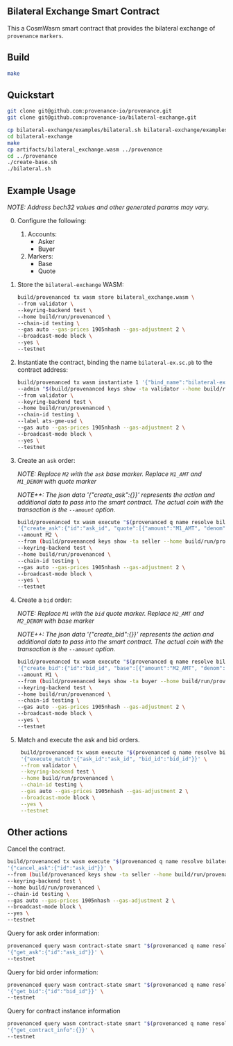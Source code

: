 ## Bilateral Exchange Smart Contract

This a CosmWasm smart contract that provides the bilateral exchange of `provenance` `markers`.

## Build

```bash
make
```

## Quickstart

```bash
git clone git@github.com:provenance-io/provenance.git
git clone git@github.com:provenance-io/bilateral-exchange.git

cp bilateral-exchange/examples/bilateral.sh bilateral-exchange/examples/create-base.sh provenance
cd bilateral-exchange
make
cp artifacts/bilateral_exchange.wasm ../provenance
cd ../provenance
./create-base.sh
./bilateral.sh
```

## Example Usage

_NOTE: Address bech32 values and other generated params may vary._

0. Configure the following:
    1. Accounts:
        - Asker
        - Buyer
    2. Markers:
        - Base
        - Quote

1. Store the `bilateral-exchange` WASM:
    ```bash
    build/provenanced tx wasm store bilateral_exchange.wasm \
    --from validator \
    --keyring-backend test \
    --home build/run/provenanced \
    --chain-id testing \
    --gas auto --gas-prices 1905nhash --gas-adjustment 2 \
    --broadcast-mode block \
    --yes \
    --testnet
    ```
   
2. Instantiate the contract, binding the name `bilateral-ex.sc.pb` to the contract address:
    ```bash
    build/provenanced tx wasm instantiate 1 '{"bind_name":"bilateral-ex.sc","contract_name":"bilateral-ex"}' \
    --admin "$(build/provenanced keys show -ta validator --home build/run/provenanced --keyring-backend test)" \
    --from validator \
    --keyring-backend test \
    --home build/run/provenanced \
    --chain-id testing \
    --label ats-gme-usd \
    --gas auto --gas-prices 1905nhash --gas-adjustment 2 \
    --broadcast-mode block \
    --yes \
    --testnet
    ```

3. Create an `ask` order:

    _NOTE: Replace `M2` with the `ask` base marker. Replace `M1_AMT` and `M1_DENOM` with quote marker_
   
    _NOTE++: The json data '{"create_ask":{}}' represents the action and additional data to pass into the smart contract. The actual coin with the transaction is the `--amount` option._
    
    ```bash
    build/provenanced tx wasm execute "$(provenanced q name resolve bilateral-ex.sc --testnet | awk '{print $2}')" \
    '{"create_ask":{"id":"ask_id", "quote":[{"amount":"M1_AMT", "denom":"M1_DENOM"}]}}' \
    --amount M2 \
    --from (build/provenanced keys show -ta seller --home build/run/provenanced --keyring-backend test) \
    --keyring-backend test \
    --home build/run/provenanced \
    --chain-id testing \
    --gas auto --gas-prices 1905nhash --gas-adjustment 2 \
    --broadcast-mode block \
    --yes \
    --testnet
    ```

4. Create a `bid` order:

    _NOTE: Replace `M1` with the `bid` quote marker. Replace `M2_AMT` and `M2_DENOM` with base marker_
    
    _NOTE++: The json data '{"create_bid":{}}' represents the action and additional data to pass into the smart contract. The actual coin with the transaction is the `--amount` option._
    ```bash
    build/provenanced tx wasm execute "$(provenanced q name resolve bilateral-ex.sc --testnet | awk '{print $2}')" \
    '{"create_bid":{"id":"bid_id", "base":[{"amount":"M2_AMT", "denom":"M2_DENOM"}]}}' \
    --amount M1 \
    --from (build/provenanced keys show -ta buyer --home build/run/provenanced --keyring-backend test) \
    --keyring-backend test \
    --home build/run/provenanced \
    --chain-id testing \
    --gas auto --gas-prices 1905nhash --gas-adjustment 2 \
    --broadcast-mode block \
    --yes \
    --testnet
    ```

5. Match and execute the ask and bid orders.
   ```bash
    build/provenanced tx wasm execute "$(provenanced q name resolve bilateral-ex.sc --testnet | awk '{print $2}')" \
    '{"execute_match":{"ask_id":"ask_id", "bid_id":"bid_id"}}' \
    --from validator \
    --keyring-backend test \
    --home build/run/provenanced \
    --chain-id testing \
    --gas auto --gas-prices 1905nhash --gas-adjustment 2 \
    --broadcast-mode block \
    --yes \
    --testnet
    ```

## Other actions

Cancel the contract.

```bash
build/provenanced tx wasm execute "$(provenanced q name resolve bilateral-ex.sc --testnet | awk '{print $2}')" \
'{"cancel_ask":{"id":"ask_id"}}' \
--from (build/provenanced keys show -ta seller --home build/run/provenanced --keyring-backend test) \
--keyring-backend test \
--home build/run/provenanced \
--chain-id testing \
--gas auto --gas-prices 1905nhash --gas-adjustment 2 \
--broadcast-mode block \
--yes \
--testnet
```

Query for ask order information:
```bash
provenanced query wasm contract-state smart "$(provenanced q name resolve bilateral-ex.sc --testnet | awk '{print $2}')" \
'{"get_ask":{"id":"ask_id"}}' \
--testnet
```

Query for bid order information:
```bash
provenanced query wasm contract-state smart "$(provenanced q name resolve bilateral-ex.sc --testnet | awk '{print $2}')" \
'{"get_bid":{"id":"bid_id"}}' \
--testnet
```

Query for contract instance information
```bash
provenanced query wasm contract-state smart "$(provenanced q name resolve bilateral-ex.sc --testnet | awk '{print $2}')" \
'{"get_contract_info":{}}' \
--testnet
```